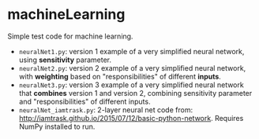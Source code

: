 # machineLearning
Simple test code for machine learning.

* `neuralNet1.py`:  version 1 example of a very simplified neural network, using **sensitivity** parameter.
* `neuralNet2.py`:  version 2 example of a very simplified neural network, with **weighting** based on "responsibilities" of different **inputs**.
* `neuralNet3.py`:  version 3 example of a very simplified neural network that **combines** version 1 and version 2, combining sensitivity parameter and "responsibilities" of different inputs.
* `neuralNet_iamtrask.py`:  2-layer neural net code from: http://iamtrask.github.io/2015/07/12/basic-python-network.  Requires NumPy installed to run.